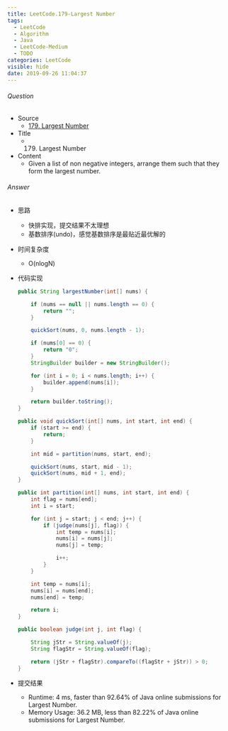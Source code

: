 ```yaml
---
title: LeetCode.179-Largest Number
tags:
  - LeetCode
  - Algorithm
  - Java
  - LeetCode-Medium
  - TODO
categories: LeetCode
visible: hide
date: 2019-09-26 11:04:37
---
```

###### Question
- Source
	- [179. Largest Number](https://leetcode.com/problems/largest-number/) 
- Title
	- 179. Largest Number 
- Content
	- Given a list of non negative integers, arrange them such that they form the largest number.
<!--more-->

###### Answer
- 思路
	- 快排实现，提交结果不太理想
	- 基数排序(undo)，感觉基数排序是最贴近最优解的
- 时间复杂度
	- O(nlogN) 	
- 代码实现

	```Java
	public String largestNumber(int[] nums) {

        if (nums == null || nums.length == 0) {
            return "";
        }

        quickSort(nums, 0, nums.length - 1);

        if (nums[0] == 0) {
            return "0";
        }
        StringBuilder builder = new StringBuilder();

        for (int i = 0; i < nums.length; i++) {
            builder.append(nums[i]);
        }

        return builder.toString();
    }

    public void quickSort(int[] nums, int start, int end) {
        if (start >= end) {
            return;
        }

        int mid = partition(nums, start, end);

        quickSort(nums, start, mid - 1);
        quickSort(nums, mid + 1, end);
    }

    public int partition(int[] nums, int start, int end) {
        int flag = nums[end];
        int i = start;

        for (int j = start; j < end; j++) {
            if (judge(nums[j], flag)) {
                int temp = nums[i];
                nums[i] = nums[j];
                nums[j] = temp;

                i++;
            }
        }

        int temp = nums[i];
        nums[i] = nums[end];
        nums[end] = temp;

        return i;
    }

    public boolean judge(int j, int flag) {

        String jStr = String.valueOf(j);
        String flagStr = String.valueOf(flag);

        return (jStr + flagStr).compareTo((flagStr + jStr)) > 0;
    }
	```
- 提交结果
	- Runtime: 4 ms, faster than 92.64% of Java online submissions for Largest Number.
	- Memory Usage: 36.2 MB, less than 82.22% of Java online submissions for Largest Number.
